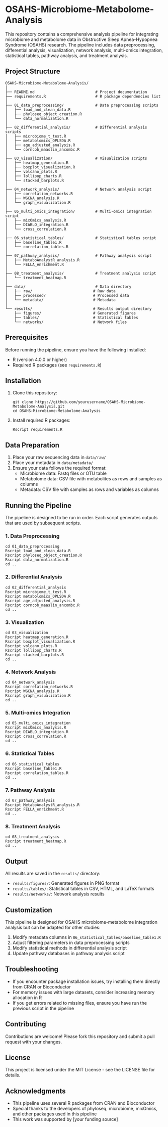 # OSAHS-Microbiome-Metabolome-Analysis

This repository contains a comprehensive analysis pipeline for integrating microbiome and metabolome data in Obstructive Sleep Apnea-Hypopnea Syndrome (OSAHS) research. The pipeline includes data preprocessing, differential analysis, visualization, network analysis, multi-omics integration, statistical tables, pathway analysis, and treatment analysis.

## Project Structure

```
OSAHS-Microbiome-Metabolome-Analysis/
│
├── README.md                           # Project documentation
├── requirements.R                      # R package dependencies list
│
├── 01_data_preprocessing/              # Data preprocessing scripts
│   ├── load_and_clean_data.R
│   ├── phyloseq_object_creation.R
│   └── data_normalization.R
│
├── 02_differential_analysis/           # Differential analysis scripts
│   ├── microbiome_t_test.R
│   ├── metabolomics_OPLSDA.R
│   ├── age_adjusted_analysis.R
│   └── corncob_maaslin_ancombc.R
│
├── 03_visualization/                   # Visualization scripts
│   ├── heatmap_generation.R
│   ├── boxplot_visualization.R
│   ├── volcano_plots.R
│   ├── lollipop_charts.R
│   └── stacked_barplots.R
│
├── 04_network_analysis/                # Network analysis script
│   ├── correlation_networks.R
│   ├── WGCNA_analysis.R
│   └── graph_visualization.R
│
├── 05_multi_omics_integration/         # Multi-omics integration script
│   ├── mixOmics_analysis.R
│   ├── DIABLO_integration.R
│   └── cross_correlation.R
│
├── 06_statistical_tables/              # Statistical tables script
│   ├── baseline_table1.R
│   └── correlation_tables.R
│
├── 07_pathway_analysis/                # Pathway analysis script
│   ├── MetaboAnalystR_analysis.R
│   └── FELLA_enrichment.R
│
├── 08_treatment_analysis/              # Treatment analysis script
│   └── treatment_heatmap.R
│
├── data/                               # Data directory
│   ├── raw/                           # Raw data
│   ├── processed/                     # Processed data
│   └── metadata/                      # Metadata
│
└── results/                           # Results output directory
    ├── figures/                       # Generated figures
    ├── tables/                        # Statistical tables
    └── networks/                      # Network files
```

## Prerequisites

Before running the pipeline, ensure you have the following installed:

- R (version 4.0.0 or higher)
- Required R packages (see `requirements.R`)

## Installation

1. Clone this repository:
   ```
   git clone https://github.com/yourusername/OSAHS-Microbiome-Metabolome-Analysis.git
   cd OSAHS-Microbiome-Metabolome-Analysis
   ```

2. Install required R packages:
   ```
   Rscript requirements.R
   ```

## Data Preparation

1. Place your raw sequencing data in `data/raw/`
2. Place your metadata in `data/metadata/`
3. Ensure your data follows the required format:
   - Microbiome data: Fastq files or OTU table
   - Metabolome data: CSV file with metabolites as rows and samples as columns
   - Metadata: CSV file with samples as rows and variables as columns

## Running the Pipeline

The pipeline is designed to be run in order. Each script generates outputs that are used by subsequent scripts.

### 1. Data Preprocessing

```
cd 01_data_preprocessing
Rscript load_and_clean_data.R
Rscript phyloseq_object_creation.R
Rscript data_normalization.R
cd ..
```

### 2. Differential Analysis

```
cd 02_differential_analysis
Rscript microbiome_t_test.R
Rscript metabolomics_OPLSDA.R
Rscript age_adjusted_analysis.R
Rscript corncob_maaslin_ancombc.R
cd ..
```

### 3. Visualization

```
cd 03_visualization
Rscript heatmap_generation.R
Rscript boxplot_visualization.R
Rscript volcano_plots.R
Rscript lollipop_charts.R
Rscript stacked_barplots.R
cd ..
```

### 4. Network Analysis

```
cd 04_network_analysis
Rscript correlation_networks.R
Rscript WGCNA_analysis.R
Rscript graph_visualization.R
cd ..
```

### 5. Multi-omics Integration

```
cd 05_multi_omics_integration
Rscript mixOmics_analysis.R
Rscript DIABLO_integration.R
Rscript cross_correlation.R
cd ..
```

### 6. Statistical Tables

```
cd 06_statistical_tables
Rscript baseline_table1.R
Rscript correlation_tables.R
cd ..
```

### 7. Pathway Analysis

```
cd 07_pathway_analysis
Rscript MetaboAnalystR_analysis.R
Rscript FELLA_enrichment.R
cd ..
```

### 8. Treatment Analysis

```
cd 08_treatment_analysis
Rscript treatment_heatmap.R
cd ..
```

## Output

All results are saved in the `results/` directory:
- `results/figures/`: Generated figures in PNG format
- `results/tables/`: Statistical tables in CSV, HTML, and LaTeX formats
- `results/networks/`: Network analysis results

## Customization

This pipeline is designed for OSAHS microbiome-metabolome integration analysis but can be adapted for other studies:

1. Modify metadata columns in `06_statistical_tables/baseline_table1.R`
2. Adjust filtering parameters in data preprocessing scripts
3. Modify statistical methods in differential analysis script
4. Update pathway databases in pathway analysis script

## Troubleshooting

- If you encounter package installation issues, try installing them directly from CRAN or Bioconductor
- For memory issues with large datasets, consider increasing memory allocation in R
- If you get errors related to missing files, ensure you have run the previous script in the pipeline

## Contributing

Contributions are welcome! Please fork this repository and submit a pull request with your changes.

## License

This project is licensed under the MIT License - see the LICENSE file for details.

## Acknowledgments

- This pipeline uses several R packages from CRAN and Bioconductor
- Special thanks to the developers of phyloseq, microbiome, mixOmics, and other packages used in this pipeline
- This work was supported by [your funding source]
